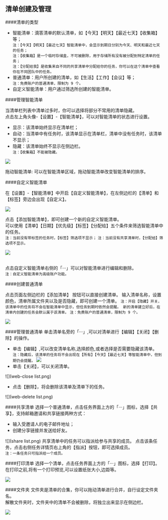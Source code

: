 ## 清单创建及管理

####清单的类型

* 智能清单：滴答清单的默认清单，如【今天】【明天】【最近七天】【收集箱】等；
<br>`注：【今天】【明天】【最近七天】智能清单中，会显示到期日分别为今天、明天和最近七天的任务；`
<br>`注：【收集箱】是一个临时存储盒，不可被删除，用于存储所有没有被分配到特定清单的任务；`
<br>`注：【分配给我】是收集来自不同的共享清单中分配给你的任务，你可以在这个清单中查看你在不同团队中的任务。`
* 普通清单：用户所创建的清单，如【生活】【工作】【会议】等；
<br>`注：免费账户的普通清单，限制为 9 个。`
* 自定义智能清单：用户通过筛选所创建的智能清单。  

####管理智能清单

当清单栏列表中清单过多时，你可以选择将部分不常用的清单隐藏。
<br>点击左上角头像-【设置】-【智能清单】，可以对智能清单的状态进行设置。
* 显示：该清单始终显示在清单栏；
* 自动：当清单中有任务时，该清单显示在清单栏，清单中没有任务时，该清单不显示；
* 隐藏：该清单始终不显示在侧边栏。
<br>`注：【收集箱】不能被隐藏。` 

![](list/1.2.1.png)

拖动智能清单: 可以在智能清单区域，拖动智能清单改变智能清单的排序。

####自定义智能清单

在【设置】-【智能清单】中开启【自定义智能清单】，在左侧边栏的【清单】和【标签】旁边会出现【自定义】。

![](list/1.2.2.png)

点击【添加智能清单】，即可创建一个新的自定义智能清单。
<br>可以使用【清单】【日期】【优先级】【标签】【分配给】五个条件来筛选智能清单中的任务。
<br>`注：当前没有带标签的任务时，【标签】筛选项不显示；` 
`注：当前没有共享清单时，【分配给】筛选项不显示。` 

![](list/1.2.3.png)

<br />点击自定义智能清单右侧的「···」可以对智能清单进行编辑和删除。
<br>`注：自定义智能清单为高级账户功能。` 

####创建普通清单

点击页面左侧边栏的【添加清单】 按钮可以直接创建清单。
输入清单名称，设置颜色，清单所属文件夹以及是否隐藏，即可创建一个清单。
`注：开启【隐藏】开关，该清单中的任务将不会在智能清单中显示，但任务到期时依然会提醒。
新的清单建立好后，在清单内创建的任务会默认属于该清单。`
`注：免费账户的普通清单，限制为 9 个。`


![](list/1.2.2.png)

####管理普通清单
单击清单名旁的「···」,可以对清单进行【编辑】【关闭】【删除】的操作。
* 单击【编辑】,可以改变清单名称,选择颜色,或者选择是否需要隐藏该清单。
<br>`注：隐藏后，该清单的任务将不会出现在【所有】【今天】【最近七天】等智能清单中，但到期仍会提醒。` 
![](web-listedit.png)
* 单击【关闭】，可以关闭清单。

 ![](web-close list.png)

* 点击【删除】，将会删除该清单及清单下的任务。

 ![](web-delete list.png)


####共享清单
选择一个普通清单，点击任务界面上方的「···」图标，选择【共享】，支持邮箱邀请和共享链接两种方式：
* 输入受邀请人的电子邮件地址；
* 创建分享链接并发送给好友。

![](share list.png)
共享清单中的任务可以指派给参与共享的成员。
点击该条任务，点击右侧任务详情页右上角的【指派】按钮，即可选择成员。
<br>`注：一条任务只可指派给一个成员。` 


####打印清单
选择一个清单，点击任务界面上方的「···」图标，选择【打印】。在打印之前,将有一个打印预览,可以设置纸张大小,边距等。

![](web-print.png)

####文件夹
文件夹是清单的合集，你可以拖动清单进行合并，自行设定文件夹名。
<br>解散文件夹时，文件夹中的清单不会被删除，将独立出来显示在侧边栏。

![](web-folder.png)